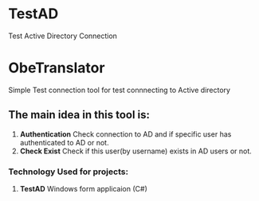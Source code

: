 # TestAD
 Test Active Directory Connection
# ObeTranslator
 Simple Test connection tool for test connnecting to Active directory

## The main idea in this tool is:
1. **Authentication** Check connection to AD and if specific user has authenticated to AD or not.
2. **Check Exist** Check if this user(by username) exists in AD users or not.
 

### Technology Used for projects:
1. **TestAD** Windows form applicaion (C#) 
